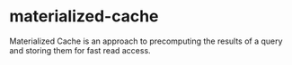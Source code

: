 # materialized-cache
Materialized Cache is an approach to precomputing the results of a query and storing them for fast read access.
